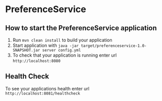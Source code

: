 # PreferenceService

How to start the PreferenceService application
---

1. Run `mvn clean install` to build your application
1. Start application with `java -jar target/preferenceservice-1.0-SNAPSHOT.jar server config.yml`
1. To check that your application is running enter url `http://localhost:8080`

Health Check
---

To see your applications health enter url `http://localhost:8081/healthcheck`
